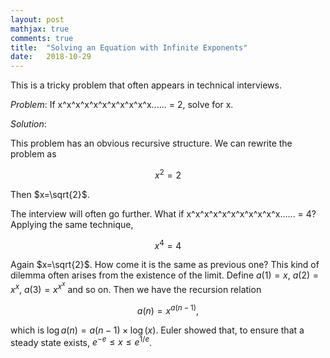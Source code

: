 ```yaml
---
layout: post
mathjax: true
comments: true
title:  "Solving an Equation with Infinite Exponents"
date:   2018-10-29
---
```


This is a tricky problem that often appears in technical interviews.

*Problem*: If x^x^x^x^x^x^x^x^x^x^x...... = 2, solve for x.

*Solution*:

This problem has an obvious recursive structure. We can rewrite the problem as

$$
x^2=2
$$

Then $x=\sqrt{2}$.

The interview will often go further. What if x^x^x^x^x^x^x^x^x^x^x...... = 4? Applying the same technique,

$$
x^4=4
$$

Again $x=\sqrt{2}$. How come it is the same as previous one? This kind of dilemma often arises from the existence of the limit.
Define $a(1)=x$, $a(2)=x^x$, $a(3)=x^{x^x}$ and so on. Then we have the recursion relation 

$$
a(n)=x^{a(n-1)},
$$

which is $\log a(n)=a(n-1)\times \log(x)$. Euler showed that, to ensure that a steady state exists, $e^{-e}\le x \le e^{1/e}$.
